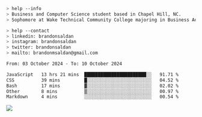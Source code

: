 ````bash
> help --info
> Business and Computer Science student based in Chapel Hill, NC.
> Sophomore at Wake Technical Community College majoring in Business Administration.
````

````bash
> help --contact
> linkedin: brandonsaldan
> instagram: brandonsaldan
> twitter: brandonsaldan
> mailto: brandonmsaldan@gmail.com
````

<!--START_SECTION:waka-->

```txt
From: 03 October 2024 - To: 10 October 2024

JavaScript   13 hrs 21 mins  ███████████████████████░░   91.71 %
CSS          39 mins         █░░░░░░░░░░░░░░░░░░░░░░░░   04.52 %
Bash         17 mins         ▓░░░░░░░░░░░░░░░░░░░░░░░░   02.02 %
Other        8 mins          ▒░░░░░░░░░░░░░░░░░░░░░░░░   00.97 %
Markdown     4 mins          ░░░░░░░░░░░░░░░░░░░░░░░░░   00.54 %
```

<!--END_SECTION:waka-->

![](https://komarev.com/ghpvc/?username=brandonsaldan&color=6A8AFF)
